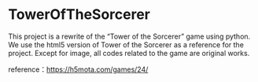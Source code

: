 # TowerOfTheSorcerer
This project is a rewrite of the “Tower of the Sorcerer” game using python. We use the html5 version of Tower of the Sorcerer as a reference for the project. 
Except for image, all codes related to the game are original works.

reference：https://h5mota.com/games/24/
